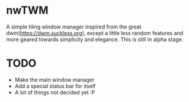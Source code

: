 # nwTWM
A simple tiling window manager inspired from the great dwm(https://dwm.suckless.org), except a little less random features and more geared towards simplicity and elegance. This is still in alpha stage.

# TODO
- Make the main window manager
- Add a special status bar for itself
- A lot of things not decided yet :P
